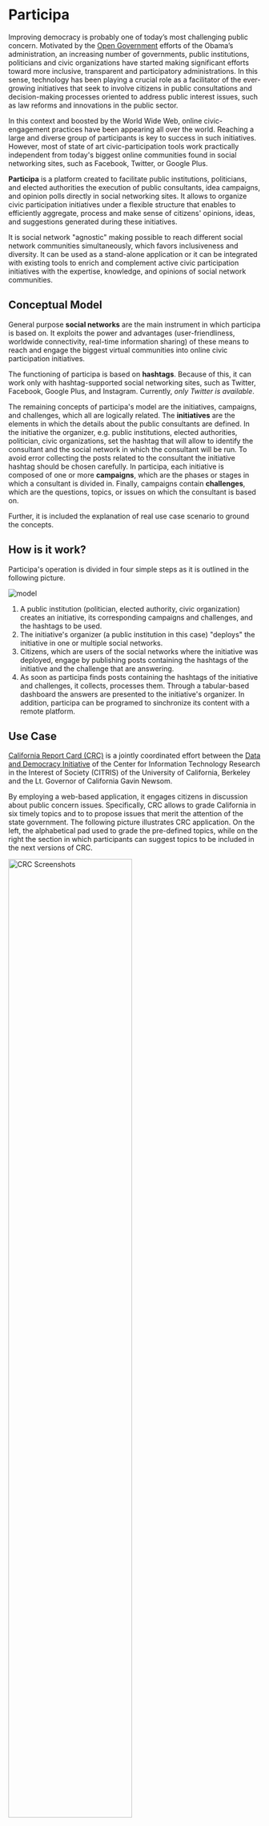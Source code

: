 Participa
=========

Improving democracy is probably one of today’s most challenging public concern. Motivated by the [Open Government](https://petitions.whitehouse.gov) 
efforts of the Obama’s administration, an increasing number of governments, public institutions, politicians and 
civic organizations have started making significant efforts toward more inclusive, transparent and participatory 
administrations. In this sense, technology has been playing a crucial role as a facilitator of the ever-growing initiatives that 
seek to involve citizens in public consultations and decision-making processes oriented to address public interest issues, 
such as law reforms and innovations in the public sector. 

In this context and boosted by the World Wide Web, online civic-engagement practices have been appearing all over the world. Reaching a 
large and diverse group of participants is key to success in such initiatives. However, most of state of art civic-participation 
tools work practically independent from today's biggest online communities found in social networking sites, such as Facebook, 
Twitter, or Google Plus.  

**Participa** is a platform created to facilitate public institutions, politicians, and elected authorities the execution of
public consultants, idea campaigns, and opinion polls directly in social networking sites. It allows to organize civic 
participation initiatives under a flexible structure that enables to efficiently aggregate, process and make sense of citizens' 
opinions, ideas, and suggestions generated during these initiatives. 

It is social network "agnostic" making possible to reach different social network communities simultaneously, which favors
inclusiveness and diversity. It can be used as a stand-alone application or it can be integrated with existing 
tools to enrich and complement active civic participation initiatives with the expertise, knowledge, and opinions 
of social network communities.


Conceptual Model
----------------
General purpose **social networks** are the main instrument in which participa is based on. It exploits the power
and advantages (user-friendliness, worldwide connectivity, real-time information sharing) of these means to reach and 
engage the biggest virtual communities into online civic participation initiatives. 

The functioning of participa is based on **hashtags**. Because of this, it can work only with hashtag-supported social 
networking sites, such as Twitter, Facebook, Google Plus, and Instagram. Currently, *only Twitter is available*.

The remaining concepts of participa's model are the initiatives, campaigns, and challenges, which all are logically
related. The **initiatives** are the elements in which the details about the public consultants are defined. In the initiative
the organizer, e.g. public institutions, elected authorities, politician, civic organizations, set the hashtag that will
allow to identify the consultant and the social network in which the consultant will be run. To avoid error collecting the 
posts related to the consultant the initiative hashtag should be chosen carefully. In participa, each initiative is composed of 
one or more **campaigns**, which are the phases or stages in which a consultant is divided in. Finally, campaigns contain
**challenges**, which are the questions, topics, or issues on which the consultant is based on. 

Further, it is included the explanation of real use case scenario to ground the concepts.
  

How is it work?
---------------

Participa's operation is divided in four simple steps as it is outlined in the following picture. 

![model](https://dl.dropboxusercontent.com/u/55956367/participa_model.png "Participa Model")

1. A public institution (politician, elected authority, civic organization) creates an initiative, its corresponding 
campaigns and challenges, and the hashtags to be used.
2. The initiative's organizer (a public institution in this case) "deploys" the initiative in one or multiple social networks.
3. Citizens, which are users of the social networks where the initiative was deployed, engage by publishing posts 
containing the hashtags of the initiative and the challenge that are answering.
4. As soon as participa finds posts containing the hashtags of the initiative and challenges, it collects, processes them. 
Through a tabular-based dashboard the answers are presented to the initiative's organizer. In addition, participa can be 
programed to sinchronize its content with a remote platform.

Use Case
-----------

[California Report Card (CRC)](http://www.californiareportcard.org) is a jointly coordinated effort between the 
[Data and Democracy Initiative](http://citris-uc.org/initiatives/democracy/) of the Center for Information Technology Research 
in the Interest of Society (CITRIS) of the University of California, Berkeley and the Lt. Governor of California Gavin Newsom. 

By employing a web-based application, it engages citizens in discussion about public concern issues. Specifically, 
CRC allows to grade California in six timely topics and to to propose issues that merit the attention of the state 
government. The following picture illustrates CRC application. On the left, the alphabetical pad used to grade the pre-defined
topics, while on the right the section in which participants can suggest topics to be included in the next versions of CRC.

<img alt="CRC Screenshots" src="https://dl.dropboxusercontent.com/u/55956367/crc_screenshots.png" height="70%" width="70%" />

Participa is currently being used to enable citizens of California to grade CRC issues and to suggest news topics directly
via Twitter. In this context, the following elements were set up. California Report Card and *#careportcard* were defined 
as the **initiative** and the initiative **hashtag**, respectively. CRC is divided in two phases, the "grading" and the
"proposing", both were set as the **campaigns** of the initiatives. The CRC issues were configured as the **challenges** of
the grading campaign, each identified with a unique **hashtag**, while the request for a new issue, also associated with a
hashtag, was defined as the challenge of the proposing campaign. Finally, Twitter was chosen as the **social network** to deploy
the initiative.

The following picture shows participa in action. On the left, a participant grading the issue of CRC related with the affordability
of the state colleges and universities. For doing so, he attached to his grade the hashtag that identifies the initiative, 
**#careportcard**, and the hashtag associated to the issue, **#affordcolleges**. A similar approach it was followed to propose a new
issue. As depicted in the right side of the picture, the participant sent his suggestion together with the hashtag of the initiative
and the hashtag of the "performed" challenge, i.e. propose a new issue.

<img alt="CRC TW Screenshots" src="https://dl.dropboxusercontent.com/u/55956367/crc_tw_screenshots.png" height="70%" width="70%" />

Installation
------------

1. Clone the repository `git clone https://github.com/joausaga/participa.git`

2. Go inside the repository folder and execute `pip install -r requirements.txt` to install dependencies 

3. Create a mysql database

4. Rename the file participa/settings.py.sample to participa/settings.py

5. Set the following configuration parameters of the database in settings.py 

     ```
        DATABASES = {
            ...
                'NAME': '',
                'USER': '',
                'PASSWORD': '',
                'HOST': '',
                'PORT': '',
            ...
        }
      ```

6. Run `python manage.py migrate` to set up the database schema

7. Create a [Twitter application](https://apps.twitter.com) and give it read and write permissions

7. Rename the file cparte/config.sample to cparte/config

8. Set the Twitter application credentials in cparte/config

    ```
        [twitter_api]
        consumer_key = YOUR_TWITTER_APP_CONSUMER_KEY
        consumer_secret = YOUR_TWITTER_APP_CONSUMER_SECRET
        token = YOUR_TWITTER_APP_TOKEN
        token_secret = YOUR_TWITTER_APP_TOKEN_SECRET
    ```

9. Load initial settings `python manage.py loaddata config_data.json`

License
-------
MIT

Technologies
------------

1. [Django Framework > 1.7](https://www.djangoproject.com/)
2. [MySQL](http://www.mysql.com) database and its corresponding python package
3. [Tweepy](http://www.tweepy.org) a python-based Twitter API client
4. [Django Admin Bootstrapped App](https://riccardo.forina.me/bootstrap-your-django-admin-in-3-minutes)
5. [Django Bootstrap3 App](https://github.com/dyve/django-bootstrap3)
6. [Google API Client](https://developers.google.com/api-client-library/python/)
7. [Celery](http://www.celeryproject.org)
8. [Celery for Django](http://docs.celeryproject.org/en/latest/django/first-steps-with-django.html)
9. [Rabbit MQ](http://www.rabbitmq.com/install-generic-unix.html)

Let me know
-----------

If you use participa, please [write me](mailto:jorgesaldivar@gmail.com) a short message with a link to your project. 
It is not mandatory, but I will really appreciate it!
